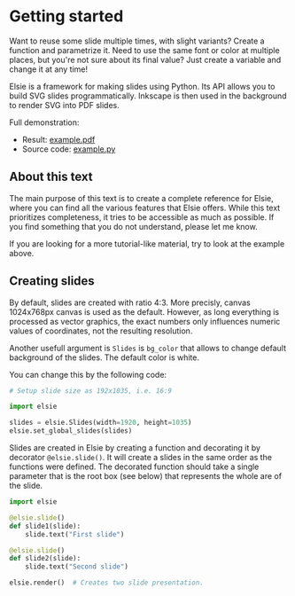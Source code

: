 # Getting started
Want to reuse some slide multiple times, with slight variants? Create a function and parametrize it.
Need to use the same font or color at multiple places, but you're not sure about its final value?
Just create a variable and change it at any time!

Elsie is a framework for making slides using Python.
Its API allows you to build SVG slides programmatically.
Inkscape is then used in the background to render SVG into PDF slides.

Full demonstration:
  * Result: [example.pdf](../examples/bigdemo/example.pdf)
  * Source code: [example.py](../examples/bigdemo/example.py)

## About this text
The main purpose of this text is to create a complete reference for Elsie, where
you can find all the various features that Elsie offers. While this text prioritizes
completeness, it tries to be accessible as much as possible. If you find
something that you do not understand, please let me know.

If you are looking for a more tutorial-like material, try to look at the example
above.

## Creating slides
By default, slides are created with ratio 4:3. More precisly, canvas 1024x768px
canvas is used as the default. However, as long everything is processed as
vector graphics, the exact numbers only influences numeric values of
coordinates, not the resulting resolution.

Another usefull argument is ``Slides`` is ``bg_color`` that allows to change default
background of the slides. The default color is white.

You can change this by the following code:

```python
# Setup slide size as 192x1035, i.e. 16:9

import elsie

slides = elsie.Slides(width=1920, height=1035)
elsie.set_global_slides(slides)
```

Slides are created in Elsie by creating a function and decorating it by
decorator ``@elsie.slide()``. It will create a slides in the same order as the
functions were defined. The decorated function should take a single parameter
that is the root box (see below) that represents the whole are of the slide.


```python
import elsie

@elsie.slide()
def slide1(slide):
    slide.text("First slide")

@elsie.slide()
def slide2(slide):
    slide.text("Second slide")

elsie.render()  # Creates two slide presentation.
```
